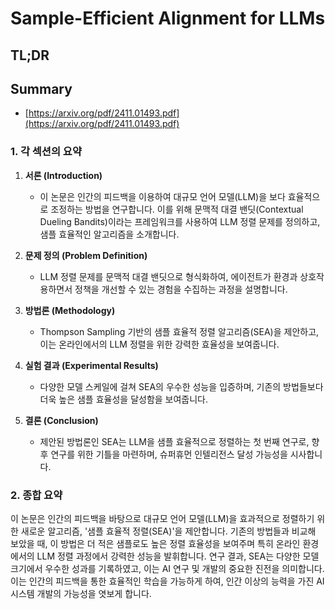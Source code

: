# Sample-Efficient Alignment for LLMs
## TL;DR
## Summary
- [https://arxiv.org/pdf/2411.01493.pdf](https://arxiv.org/pdf/2411.01493.pdf)

### 1. 각 섹션의 요약
1. **서론 (Introduction)**
   - 이 논문은 인간의 피드백을 이용하여 대규모 언어 모델(LLM)을 보다 효율적으로 조정하는 방법을 연구합니다. 이를 위해 문맥적 대결 밴딧(Contextual Dueling Bandits)이라는 프레임워크를 사용하여 LLM 정렬 문제를 정의하고, 샘플 효율적인 알고리즘을 소개합니다.

2. **문제 정의 (Problem Definition)**
   - LLM 정렬 문제를 문맥적 대결 밴딧으로 형식화하여, 에이전트가 환경과 상호작용하면서 정책을 개선할 수 있는 경험을 수집하는 과정을 설명합니다.

3. **방법론 (Methodology)**
   - Thompson Sampling 기반의 샘플 효율적 정렬 알고리즘(SEA)을 제안하고, 이는 온라인에서의 LLM 정렬을 위한 강력한 효율성을 보여줍니다.

4. **실험 결과 (Experimental Results)**
   - 다양한 모델 스케일에 걸쳐 SEA의 우수한 성능을 입증하며, 기존의 방법들보다 더욱 높은 샘플 효율성을 달성함을 보여줍니다.

5. **결론 (Conclusion)**
   - 제안된 방법론인 SEA는 LLM을 샘플 효율적으로 정렬하는 첫 번째 연구로, 향후 연구를 위한 기틀을 마련하며, 슈퍼휴먼 인텔리전스 달성 가능성을 시사합니다.

### 2. 종합 요약
이 논문은 인간의 피드백을 바탕으로 대규모 언어 모델(LLM)을 효과적으로 정렬하기 위한 새로운 알고리즘, '샘플 효율적 정렬(SEA)'을 제안합니다. 기존의 방법들과 비교해 보았을 때, 이 방법은 더 적은 샘플로도 높은 정렬 효율성을 보여주며 특히 온라인 환경에서의 LLM 정렬 과정에서 강력한 성능을 발휘합니다. 연구 결과, SEA는 다양한 모델 크기에서 우수한 성과를 기록하였고, 이는 AI 연구 및 개발의 중요한 진전을 의미합니다. 이는 인간의 피드백을 통한 효율적인 학습을 가능하게 하여, 인간 이상의 능력을 가진 AI 시스템 개발의 가능성을 엿보게 합니다.